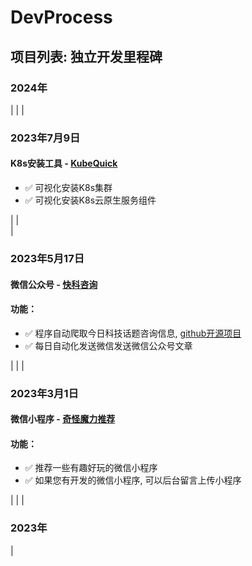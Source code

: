 # DevProcess


## 项目列表: 独立开发里程碑
### 2024年
|
|
|
### 2023年7月9日 
#### K8s安装工具 - [KubeQuick](http://patzhong.com)
* :white_check_mark: 可视化安装K8s集群
* :white_check_mark: 可视化安装K8s云原生服务组件

|
|    
|
### 2023年5月17日  
#### 微信公众号 - [快科咨询](https://github.com/KEYIERYI/crawl-gzh)
#### 功能：
* :white_check_mark: 程序自动爬取今日科技话题咨询信息, [github开源项目](https://github.com/KEYIERYI/crawl-gzh)
* :white_check_mark: 每日自动化发送微信发送微信公众号文章

|
|
|
### 2023年3月1日  
#### 微信小程序 - [奇怪魔力推荐](http://patzhong.com)
#### 功能：
* :white_check_mark: 推荐一些有趣好玩的微信小程序
* :white_check_mark: 如果您有开发的微信小程序, 可以后台留言上传小程序

|
|
| 
### 2023年
|
